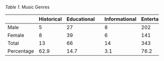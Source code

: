 

*Table 1\.* Music Genres 

|                                                                       | Historical | Educational     |  | Informational  | Entertainment   | Moral |
| :---- | ----- | ----- | ----- | ----- | ----- | ----- |
| Male                                   | 5 | 27 |  | 8 | 202 | 5 |
| Female                                | 8 | 39 |  | 6 | 141 | 9 |
| Total                                   | 13 | 66 |  | 14 | 343 | 14 |
| Percentage  | 62.9                     |  14.7 |  | 3.1 | 76.2 | 3.1 |

